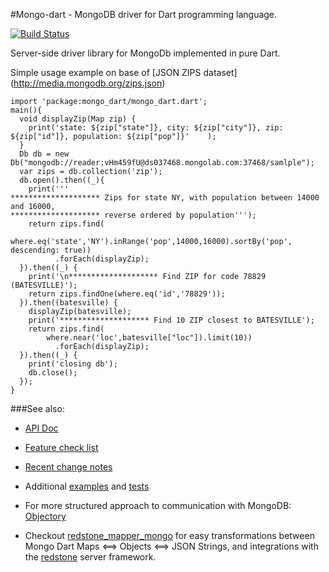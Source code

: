 #Mongo-dart - MongoDB driver for Dart programming language.

[![Build Status](https://drone.io/github.com/vadimtsushko/mongo_dart/status.png)](https://drone.io/github.com/vadimtsushko/mongo_dart/latest)

Server-side driver library for MongoDb implemented in pure Dart.

Simple usage example on base of [JSON ZIPS dataset] (http://media.mongodb.org/zips.json)


    import 'package:mongo_dart/mongo_dart.dart';
    main(){
      void displayZip(Map zip) {
        print('state: ${zip["state"]}, city: ${zip["city"]}, zip: ${zip["id"]}, population: ${zip["pop"]}'    );
      }
      Db db = new Db("mongodb://reader:vHm459fU@ds037468.mongolab.com:37468/samlple");
      var zips = db.collection('zip');
      db.open().then((_){
        print('''
    ******************** Zips for state NY, with population between 14000 and 16000,
    ******************** reverse ordered by population''');
        return zips.find(
            where.eq('state','NY').inRange('pop',14000,16000).sortBy('pop', descending: true))
              .forEach(displayZip);
      }).then((_) {
        print('\n******************** Find ZIP for code 78829 (BATESVILLE)');
        return zips.findOne(where.eq('id','78829'));
      }).then((batesville) {
        displayZip(batesville);
        print('******************** Find 10 ZIP closest to BATESVILLE');
        return zips.find(
            where.near('loc',batesville["loc"]).limit(10))
              .forEach(displayZip);
      }).then((_) {
        print('closing db');
        db.close();
      });
    }

###See also:

- [API Doc](http://www.dartdocs.org/documentation/mongo_dart/0.1.39)

- [Feature check list](https://github.com/vadimtsushko/mongo_dart/blob/master/doc/feature_checklist.md)

- [Recent change notes](https://github.com/vadimtsushko/mongo_dart/blob/master/changelog.md)

- Additional [examples](https://github.com/vadimtsushko/mongo_dart/tree/master/example) and [tests](https://github.com/vadimtsushko/mongo_dart/tree/master/test)

- For more structured approach to communication with MongoDB: [Objectory](https://github.com/vadimtsushko/objectory)

- Checkout [redstone_mapper_mongo](https://github.com/luizmineo/redstone.dart/wiki/redstone_mapper_mongo) for easy transformations between Mongo Dart Maps <==> Objects <==> JSON Strings, and integrations with the [redstone](https://github.com/luizmineo/redstone.dart) server framework.
